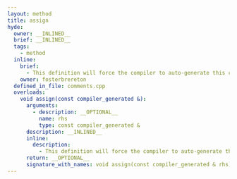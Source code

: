 ```yaml
---
layout: method
title: assign
hyde:
  owner: __INLINED__
  brief: __INLINED__
  tags:
    - method
  inline:
    brief:
      - This definition will force the compiler to auto-generate this class' assignment operator.
    owner: fosterbrereton
  defined_in_file: comments.cpp
  overloads:
    void assign(const compiler_generated &):
      arguments:
        - description: __OPTIONAL__
          name: rhs
          type: const compiler_generated &
      description: __INLINED__
      inline:
        description:
          - This definition will force the compiler to auto-generate this class' assignment operator.
      return: __OPTIONAL__
      signature_with_names: void assign(const compiler_generated & rhs)
---
```

